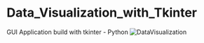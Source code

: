 # Data_Visualization_with_Tkinter
GUI Application build with tkinter - Python
![DataVisualization](https://user-images.githubusercontent.com/106172218/200380954-b0bb975b-4409-411b-b253-2ffbb5b8499b.jpg)

